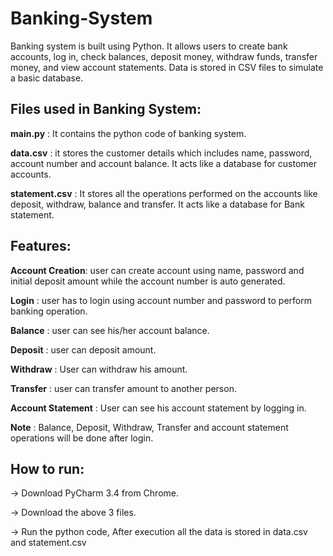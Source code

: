 # Banking-System
Banking system is built using Python. It allows users to create bank accounts, log in, check balances, deposit money, withdraw funds, transfer money, and view account statements. Data is stored in CSV files to simulate a basic database.

## Files used in Banking System:
__main.py__	: It contains the python code of banking system.

__data.csv__ 	: it stores the customer details which includes name, password, account number and account balance. It acts like a                 database for customer accounts.

__statement.csv__ : It stores all the operations performed on the accounts like deposit, withdraw, balance and transfer. It acts                     like a database for Bank statement.

## Features:

__Account Creation__: user can create account using name, password and initial deposit amount while the account number is auto generated.

__Login__  : 	user has to login using account number and password to perform banking operation.

__Balance__  : user can see his/her account balance.

__Deposit__  : user can deposit amount.

__Withdraw__  : User can withdraw his amount.

__Transfer__  : user can transfer amount to another person.

__Account Statement__  : User can see his account statement by logging in.

__Note__  : Balance, Deposit, Withdraw, Transfer and account statement operations will be done after login.

## How to run:
-> Download PyCharm 3.4 from Chrome.

-> Download the above 3 files.

-> Run the python code, After execution all the data is stored in data.csv and statement.csv
